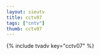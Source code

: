 ```yaml
--- 
layout: sieutv
title: cctv07
tags: ["cntv"]
thumb: cctv07
---
```

{% include tvadv key="cctv07" %}
